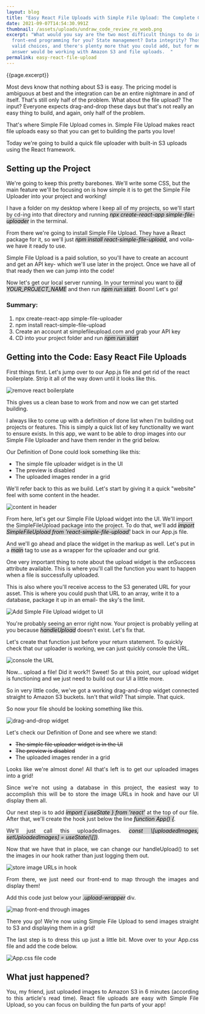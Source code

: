 ```yaml
---
layout: blog
title: "Easy React File Uploads with Simple File Upload: The Complete Guide "
date: 2021-09-07T14:54:30.991Z
thumbnail: /assets/uploads/undraw_code_review_re_woeb.png
excerpt: "What would you say are the two most difficult things to do in
  front-end programming for you? State management? Data integrity? Those are
  valid choices, and there's plenty more that you could add, but for me -- the
  answer would be working with Amazon S3 and file uploads.  "
permalink: easy-react-file-upload
---
```

{{page.excerpt}}

Most devs know that nothing about S3 is easy. The pricing model is ambiguous at best and the integration can be an entire nightmare in and of itself. That's still only half of the problem. What about the file upload? The input? Everyone expects drag-and-drop these days but that's not really an easy thing to build, and again, only half of the problem.

That's where Simple File Upload comes in. Simple File Upload makes react file uploads easy so that you can get to building the parts you love!

Today we're going to build a quick file uploader with built-in S3 uploads using the React framework.

## Setting up the Project

We're going to keep this pretty barebones. We'll write some CSS, but the main feature we'll be focusing on is how simple it is to get the Simple File Uploader into your project and working!

I have a folder on my desktop where I keep all of my projects, so we'll start by cd-ing into that directory and running <i><mark style="background-color: lightgrey">npx create-react-app simple-file-uploader</mark></i> in the terminal.

From there we're going to install Simple File Upload. They have a React package for it, so we'll just <i><mark style="background-color: lightgrey">npm install react-simple-file-upload</mark></i>, and voila- we have it ready to use.

Simple File Upload is a paid solution, so you'll have to create an account and get an API key- which we'll use later in the project. Once we have all of that ready then we can jump into the code!

Now let's get our local server running. In your terminal you want to <i><mark style="background-color: lightgrey">cd YOUR_PROJECT_NAME</mark></i> and then run <i><mark style="background-color: lightgrey">npm run start</mark></i>. Boom! Let's go!

### Summary:

1. npx create-react-app simple-file-uploader
2. npm install react-simple-file-upload
3. Create an account at simplefileupload.com and grab your API key
4. CD into your project folder and run <i><mark style="background-color: lightgrey">npm run start</mark></i>

## Getting into the Code: Easy React File Uploads

First things first. Let's jump over to our App.js file and get rid of the react boilerplate. Strip it all of the way down until it looks like this.

![remove react boilerplate](/assets/uploads/react_one.png)

This gives us a clean base to work from and now we can get started building.

I always like to come up with a definition of done list when I'm building out projects or features. This is simply a quick list of key functionality we want to ensure exists. In this app, we want to be able to drop images into our Simple File Uploader and have them render in the grid below.

Our Definition of Done could look something like this:

* The simple file uploader widget is in the UI
* The preview is disabled
* The uploaded images render in a grid

We'll refer back to this as we build. Let's start by giving it a quick "website" feel with some content in the header.

![content in header](/assets/uploads/react_two.png)

From here, let's get our Simple File Upload widget into the UI. We'll import the SimpleFileUpload package into the project. To do that, we'll add <i><mark style="background-color: lightgrey">import SimpleFileUpload from 'react-simple-file-upload'</mark></i> back in our App.js file.

And we'll go ahead and place the widget in the markup as well. Let's put in a <i><mark style="background-color: lightgrey">main</mark></i> tag to use as a wrapper for the uploader and our grid.

One very important thing to note about the upload widget is the onSuccess attribute available. This is where you'll call the function you want to happen when a file is successfully uploaded.

This is also where you'll receive access to the S3 generated URL for your asset. This is where you could push that URL to an array, write it to a database, package it up in an email- the sky's the limit.

![Add Simple File Upload widget to UI](/assets/uploads/react_three.png)

You're probably seeing an error right now. Your project is probably yelling at you because <i><mark style="background-color: lightgrey">handleUpload</mark></i> doesn't exist. Let's fix that.

Let's create that function just before your return statement. To quickly check that our uploader is working, we can just quickly console the URL.

![console the URL](/assets/uploads/react_four.png)

<p align="justify">Now… upload a file! Did it work?! Sweet! So at this point, our upload widget is functioning and we just need to build out our UI a little more.</p>

<p align="justify">So in very little code, we've got a working drag-and-drop widget connected straight to Amazon S3 buckets. Isn't that wild? That simple. That quick.</p>

<p align="justify">So now your file should be looking something like this.</p>

![drag-and-drop widget](/assets/uploads/react_five.png)

Let's check our Definition of Done and see where we stand:

* ~~The simple file uploader widget is in the UI~~
* ~~The preview is disabled~~
* The uploaded images render in a grid

<p align="justify">Looks like we're almost done! All that's left is to get our uploaded images into a grid!</p>

<p align="justify">Since we're not using a database in this project, the easiest way to accomplish this will be to store the image URLs in hook and have our UI display them all.</p>

<p align="justify">Our next step is to add <i><mark style="background-color: lightgrey">import { useState } from 'react'</mark></i> at the top of our file. After that, we'll create the hook just below the line <i><mark style="background-color: lightgrey">function App() {</mark></i>.</p>

<p align="justify">We'll just call this uploadedImages. <i><mark style="background-color: lightgrey">const \[uploadedImages, setUploadedImages] = useState(\[])</mark></i>.</p>

<p align="justify">Now that we have that in place, we can change our handleUpload() to set the images in our hook rather than just logging them out.</p>

![store image URLs in hook](/assets/uploads/react_six.png)

<p align="justify">From there, we just need our front-end to map through the images and display them!</p>

<p align="justify">Add this code just below your <i><mark style="background-color: lightgrey">.upload-wrapper</mark></i> div.</p>

![map front-end through images](/assets/uploads/react_seven.png)

<p align="justify">There you go! We're now using Simple File Upload to send images straight to S3 and displaying them in a grid!</p>

<p align="justify">The last step is to dress this up just a little bit. Move over to your App.css file and add the code below.</p>

![App.css file code](/assets/uploads/react_eight.png)

## What just happened?

<p align="justify">You, my friend, just uploaded images to Amazon S3 in 6 minutes (according to this article's read time). React file uploads are easy with Simple File Upload, so you can focus on building the fun parts of your app!</p>